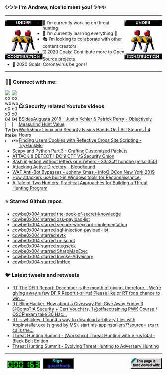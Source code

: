 ### ✨✨✨ I'm Andrew, nice to meet you! ✨✨✨

---
<img align="left" width="120px" src="https://raw.githubusercontent.com/cowbe0x004/cowbe0x004/master/images/image004.gif" />
<img align="right" width="120px" src="https://raw.githubusercontent.com/cowbe0x004/cowbe0x004/master/images/image004.gif" />

- 📖 I’m currently working on threat hunting
- 📘 I’m currently learning everything 🤣
- 🎭 I’m looking to collaborate with other content creators
- ☑️ 2020 Goals: Contribute more to Open Source projects
- 🦠 2020 Goals: Coronavirus be gone!

---

### 🤝🏽 Connect with me:
[<img align="left" alt="cowbe0x004 | Twitter" width="22px" src="https://cdn.jsdelivr.net/npm/simple-icons@v3/icons/twitter.svg" />][twitter]
[<img align="left" alt="cowbe0x004 | LinkedIn" width="22px" src="https://cdn.jsdelivr.net/npm/simple-icons@v3/icons/linkedin.svg" />][linkedin]

<!--
[<img align="left" alt="cowbe0x004.com" width="22px" src="https://raw.githubusercontent.com/iconic/open-iconic/master/svg/globe.svg" />][website]
[<img align="left" alt="cowbe0x004 | YouTube" width="22px" src="https://cdn.jsdelivr.net/npm/simple-icons@v3/icons/youtube.svg" />][youtube]
[<img align="left" alt="cowbe0x004 | Instagram" width="22px" src="https://cdn.jsdelivr.net/npm/simple-icons@v3/icons/instagram.svg" />][instagram]
-->

<br />

### 📺 Security related Youtube videos
<!-- YOUTUBE:START -->
- [BSidesAugusta 2018 - Justin Kohler & Patrick Perry - Objectively Measuring Hunt Value](https://www.youtube.com/watch?v=23v_LCObNbs)
- [Workshop: Linux and Security Basics Hands On | Bill Stearns | 4 Hours](https://www.youtube.com/watch?v=35HCzGxGK94)
- [Finding Users Cookies with Reflective Cross Site Scripting - TryHackMe](https://www.youtube.com/watch?v=0X-9iigwyro)
- [Scapy and Python Part 3 - Crafting Customized Packets](https://www.youtube.com/watch?v=0xcr_UH4sNU)
- [ATTACK & DETECT | DC 9 CTF VS Security Onion](https://www.youtube.com/watch?v=ik-U8imhWAQ)
- [Bash injection without letters or numbers - 33c3ctf hohoho (misc 350)](https://www.youtube.com/watch?v=6D1LnMj0Yt0)
- [Attacking Active Directory - Bloodhound](https://www.youtube.com/watch?v=aJqjH3MsbLM)
- [WAF Anti-Bot Bypasses - Johnny Xmas - InfoQ QCon New York 2019](https://www.youtube.com/watch?v=nKJmgE-dYds)
- [How attackers use built-in Windows tools for Reconnaissance.](https://www.youtube.com/watch?v=lBVfgWNyjho)
- [A Tale of Two Hunters: Practical Approaches for Building a Threat Hunting Program](https://www.youtube.com/watch?v=BKowtsZM5Wk)
<!-- YOUTUBE:END -->

### ⭐ Starred Github repos
<!-- GITHUB_STAR:START -->
- [cowbe0x004 starred the-book-of-secret-knowledge](https://github.com/trimstray/the-book-of-secret-knowledge)
- [cowbe0x004 starred xss-payload-list](https://github.com/payloadbox/xss-payload-list)
- [cowbe0x004 starred secure-wireguard-implementation](https://github.com/BetterWayElectronics/secure-wireguard-implementation)
- [cowbe0x004 starred sql-injection-payload-list](https://github.com/payloadbox/sql-injection-payload-list)
- [cowbe0x004 starred evtx](https://github.com/Velocidex/evtx)
- [cowbe0x004 starred rmiscout](https://github.com/BishopFox/rmiscout)
- [cowbe0x004 starred stegseek](https://github.com/RickdeJager/stegseek)
- [cowbe0x004 starred SharpMapExec](https://github.com/cube0x0/SharpMapExec)
- [cowbe0x004 starred Invoke-Adversary](https://github.com/CyberMonitor/Invoke-Adversary)
- [cowbe0x004 starred ImHex](https://github.com/WerWolv/ImHex)
<!-- GITHUB_STAR:END -->

### 🐦 Latest tweets and retweets
<!-- TWEETS:START -->
- [RT The DFIR Report: December is the month of giving, therefore... We're giving away a few DFIR Report t-shirts! Please like or RT for a chance to win ...](https://twitter.com/TheDFIRReport/status/1334912611180285953)
- [RT BlindHacker: How about a Giveaway Poll Give Away Friday 3 @CompTIA Security + Cert Vouchers,  1 @offsectraining PWK Course / OSCP exam take  30 Hac...](https://twitter.com/TheBlindHacker/status/1334171448022339584)
- [RT ¬ whickey: I found a way to download arbitrary files with AppInstaller.exe (signed by MS). start ms-appinstaller://?source=<url> `start` calls the...](https://twitter.com/notwhickey/status/1333900137232523264)
- [Threat Hunting Summit - [Workshop] Threat Hunting with VirusTotal - Black Belt Edition](https://twitter.com/cowbe0x004/status/1329101788662915080)
- [Threat Hunting Summit - Evolving Threat Hunting to Adversary Hunting](https://twitter.com/cowbe0x004/status/1329101751740477443)
<!-- TWEETS:END -->

---

[<img align="left" width="120px" src="https://raw.githubusercontent.com/cowbe0x004/cowbe0x004/master/images/visitors.gif" />][visitor]
[<img align="left" alt="Sign My Guestbook" width="100px" src="https://raw.githubusercontent.com/cowbe0x004/cowbe0x004/master/images/sign_guest_book.gif" />][guestbook]
[<img align="right" width="100px" src="https://raw.githubusercontent.com/cowbe0x004/cowbe0x004/master/images/netscape.gif" />][netscape]


[website]: https://cowbe0x004.com
[twitter]: https://twitter.com/cowbe0x004
[youtube]: https://youtube.com/
[instagram]: https://instagram.com/
[linkedin]: https://www.linkedin.com/in/anhuang/
[guestbook]: https://github.com/cowbe0x004/cowbe0x004/issues
[netscape]: https://github.com/cowbe0x004/cowbe0x004
[visitor]: https://github.com/cowbe0x004/cowbe0x004

